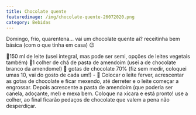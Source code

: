 ```yaml
---
title: Chocolate quente
featuredimage: /img/chocolate-quente-26072020.png
category: Bebidas
---
```

Domingo, frio, quarentena... vai um chocolate quente ai? receitinha bem básica (com o que tinha em casa) 😉

📌150 ml de leite (usei integral, mas pode ser semi, opções de leites vegetais também) 📌1 colher de chá de pasta de amendoim (usei a de chocolate branco da amendomel) 📌 gotas de chocolate 70% (fiz sem medir, coloquei umas 10, vai do gosto de cada um!) - 📖 Colocar o leite ferver, acrescentar as gotas de chocolate e ficar mexendo, até derreter e o leite começar a engrossar. Depois acrescente a pasta de amendoim (que poderia ser canela, adoçante, mel) e mexa bem. Coloque na xícara e está pronto! use a colher, ao final ficarão pedaços de chocolate que valem a pena não desperdiçar.
